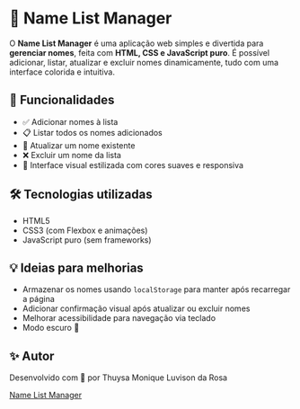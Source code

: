 # 📝 Name List Manager

O **Name List Manager** é uma aplicação web simples e divertida para **gerenciar nomes**, feita com **HTML, CSS e JavaScript puro**. É possível adicionar, listar, atualizar e excluir nomes dinamicamente, tudo com uma interface colorida e intuitiva.

## 🚀 Funcionalidades

- ✅ Adicionar nomes à lista
- 📋 Listar todos os nomes adicionados
- 🔄 Atualizar um nome existente
- ❌ Excluir um nome da lista
- 🎨 Interface visual estilizada com cores suaves e responsiva

## 🛠️ Tecnologias utilizadas

- HTML5
- CSS3 (com Flexbox e animações)
- JavaScript puro (sem frameworks)
  
## 💡 Ideias para melhorias

- Armazenar os nomes usando `localStorage` para manter após recarregar a página
- Adicionar confirmação visual após atualizar ou excluir nomes
- Melhorar acessibilidade para navegação via teclado
- Modo escuro 🌙

## ✨ Autor

Desenvolvido com 💖 por Thuysa Monique Luvison da Rosa

[Name List Manager](name-list-manager-five.vercel.app)
